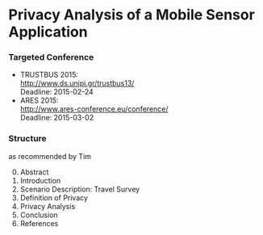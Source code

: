 Privacy Analysis of a Mobile Sensor Application
===============================================

### Targeted Conference

* TRUSTBUS 2015:  
  <http://www.ds.unipi.gr/trustbus13/>  
  Deadline: 2015-02-24
* ARES 2015:  
  <http://www.ares-conference.eu/conference/>  
  Deadline: 2015-03-02


### Structure

as recommended by Tim

0. Abstract
1. Introduction
2. Scenario Description: Travel Survey
3. Definition of Privacy
4. Privacy Analysis
5. Conclusion
6. References
